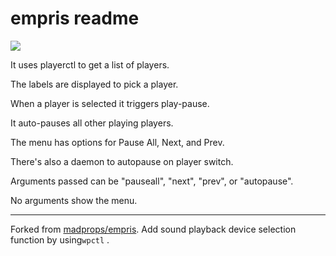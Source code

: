 # empris readme

![](https://i.imgur.com/FcNGZjG.jpg)

It uses playerctl to get a list of players.

The labels are displayed to pick a player.

When a player is selected it triggers play-pause.

It auto-pauses all other playing players.

The menu has options for Pause All, Next, and Prev.

There's also a daemon to autopause on player switch.

Arguments passed can be "pauseall", "next", "prev", or "autopause".

No arguments show the menu.

----

Forked from [madprops/empris](https://github.com/madprops/empris/tree/main). Add sound playback device selection function by using`wpctl` .
